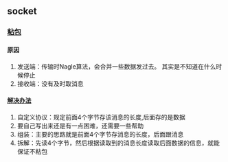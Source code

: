 ## socket

### [粘包](./socket_01)
#### 原因
1. 发送端：传输时Nagle算法，会合并一些数据发过去。 其实是不知道在什么时候停止
2. 接收端：没有及时取消息

#### [解决办法](./socket_02/proto)
1. 自定义协议：规定前面4个字节存该消息的长度,后面存的是数据
2. 要自己写出来还是有一点困难，还需要一些帮助
3. 组装：主要的思路就是前面4个字节存消息的长度，后面跟消息
4. 拆解：先读4个字节，然后根据读取到的消息长度读取后面数据的信息，就能保证不粘包